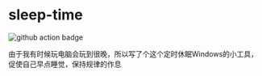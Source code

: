 # sleep-time

![github action badge](https://github.com/kkua/sleep-time/workflows/sleep-time-release/badge.svg)

由于我有时候玩电脑会玩到很晚，所以写了个这个定时休眠Windows的小工具，促使自己早点睡觉，保持规律的作息
